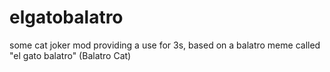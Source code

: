 # elgatobalatro
some cat joker mod providing a use for 3s, based on a balatro meme called "el gato balatro" (Balatro Cat)
